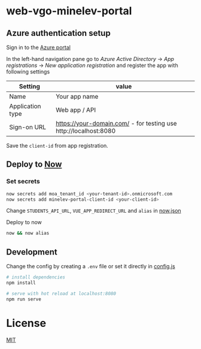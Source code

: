 # web-vgo-minelev-portal

## Azure authentication setup

Sign in to the [Azure portal](https://portal.azure.com/)

In the left-hand navigation pane go to *Azure Active Directory* -> *App registrations* -> *New application registration* and register the app with following settings

| Setting | value |
| ------- | ----- |
| Name    | Your app name |
| Application type | Web app / API |
| Sign-on URL | https://your-domain.com/ - for testing use http://localhost:8080 |

Save the `client-id` from app registration.

## Deploy to [Now](https://zeit.co/now)

### Set secrets

```sh
now secrets add moa_tenant_id <your-tenant-id>.onmicrosoft.com
now secrets add minelev-portal-client-id <your-client-id>
```

Change `STUDENTS_API_URL`, `VUE_APP_REDIRECT_URL` and `alias` in [now.json](now.json)

Deploy to now
```sh
now && now alias
```

## Development

Change the config by creating a `.env` file or set it directly in [config.js](config.js)

``` bash
# install dependencies
npm install

# serve with hot reload at localhost:8080
npm run serve
```

# License

[MIT](LICENSE)
